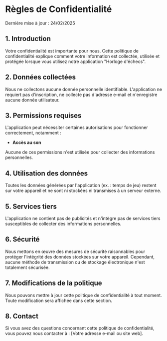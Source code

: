 # Règles de Confidentialité

Dernière mise à jour : 24/02/2025

## 1. Introduction
Votre confidentialité est importante pour nous. Cette politique de confidentialité explique comment votre information est collectée, utilisée et protégée lorsque vous utilisez notre application "Horloge d'échecs".

## 2. Données collectées
Nous ne collectons aucune donnée personnelle identifiable. L'application ne requiert pas d'inscription, ne collecte pas d'adresse e-mail et n'enregistre aucune donnée utilisateur.

## 3. Permissions requises
L'application peut nécessiter certaines autorisations pour fonctionner correctement, notamment :
- **Accès au son** 

Aucune de ces permissions n'est utilisée pour collecter des informations personnelles.

## 4. Utilisation des données
Toutes les données générées par l'application (ex. : temps de jeu) restent sur votre appareil et ne sont ni stockées ni transmises à un serveur externe.

## 5. Services tiers
L'application ne contient pas de publicités et n'intègre pas de services tiers susceptibles de collecter des informations personnelles.

## 6. Sécurité
Nous mettons en œuvre des mesures de sécurité raisonnables pour protéger l'intégrité des données stockées sur votre appareil. Cependant, aucune méthode de transmission ou de stockage électronique n'est totalement sécurisée.

## 7. Modifications de la politique
Nous pouvons mettre à jour cette politique de confidentialité à tout moment. Toute modification sera affichée dans cette section.

## 8. Contact
Si vous avez des questions concernant cette politique de confidentialité, vous pouvez nous contacter à : [Votre adresse e-mail ou site web].

